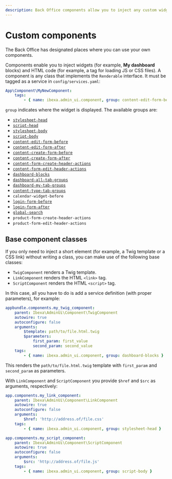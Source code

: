 ```yaml
---
description: Back Office components allow you to inject any custom widgets into selected places of the user interface.
---
```


# Custom components

The Back Office has designated places where you can use your own components.

Components enable you to inject widgets (for example, **My dashboard** blocks) and HTML code (for example, a tag for loading JS or CSS files).
A component is any class that implements the `Renderable` interface.
It must be tagged as a service in `config/services.yaml`:

``` yaml
App\Component\MyNewComponent:
    tags:
        - { name: ibexa.admin_ui.component, group: content-edit-form-before }
```

`group` indicates where the widget is displayed. The available groups are:

- [`stylesheet-head`](https://github.com/ibexa/admin-ui/blob/4.6/src/bundle/Resources/views/themes/admin/ui/layout.html.twig#L102)
- [`script-head`](https://github.com/ibexa/admin-ui/blob/4.6/src/bundle/Resources/views/themes/admin/ui/layout.html.twig#L103)
- [`stylesheet-body`](https://github.com/ibexa/admin-ui/blob/4.6/src/bundle/Resources/views/themes/admin/ui/layout.html.twig#L239)
- [`script-body`](https://github.com/ibexa/admin-ui/blob/4.6/src/bundle/Resources/views/themes/admin/ui/layout.html.twig#L240)
- [`content-edit-form-before`](https://github.com/ibexa/admin-ui/blob/4.6/src/bundle/Resources/views/themes/admin/user/edit.html.twig#L41)
- [`content-edit-form-after`](https://github.com/ibexa/admin-ui/blob/4.6/src/bundle/Resources/views/themes/admin/user/edit.html.twig#L51)
- [`content-create-form-before`](https://github.com/ibexa/admin-ui/blob/4.6/src/bundle/Resources/views/themes/admin/user/create.html.twig#L40)
- [`content-create-form-after`](https://github.com/ibexa/admin-ui/blob/4.6/src/bundle/Resources/views/themes/admin/user/create.html.twig#L48)
- [`content-form-create-header-actions`](https://github.com/ibexa/admin-ui/blob/4.6/src/bundle/Resources/views/themes/admin/content/create/create.html.twig#L29)
- [`content-form-edit-header-actions`](https://github.com/ibexa/admin-ui/blob/4.6/src/bundle/Resources/views/themes/admin/content/edit/edit.html.twig#L32)
- [`dashboard-blocks`](https://github.com/ibexa/admin-ui/blob/4.6/src/bundle/Resources/views/themes/admin/ui/dashboard/dashboard.html.twig#L33)
- [`dashboard-all-tab-groups`](https://github.com/ibexa/admin-ui/blob/4.6/src/bundle/Resources/views/themes/admin/ui/dashboard/block/all.html.twig#L9)
- [`dashboard-my-tab-groups`](https://github.com/ibexa/admin-ui/blob/4.6/src/bundle/Resources/views/themes/admin/ui/dashboard/block/me.html.twig#L9)
- [`content-type-tab-groups`](https://github.com/ibexa/admin-ui/blob/4.6/src/bundle/Resources/views/themes/admin/content_type/index.html.twig#L37)
- `calendar-widget-before`
- [`login-form-before`](https://github.com/ibexa/admin-ui/blob/4.6/src/bundle/Resources/views/themes/admin/account/login/index.html.twig#L7)
- [`login-form-after`](https://github.com/ibexa/admin-ui/blob/4.6/src/bundle/Resources/views/themes/admin/account/login/index.html.twig#L84)
- [`global-search`](https://github.com/ibexa/admin-ui/blob/4.6/src/bundle/Resources/views/themes/admin/ui/layout.html.twig#L137)
- `product-form-create-header-actions`
- `product-form-edit-header-actions`

## Base component classes

If you only need to inject a short element (for example, a Twig template or a CSS link) without writing a class,
you can make use of the following base classes:

- `TwigComponent` renders a Twig template.
- `LinkComponent` renders the HTML `<link>` tag.
- `ScriptComponent` renders the HTML `<script>` tag.

In this case, all you have to do is add a service definition (with proper parameters), for example:

``` yaml
appbundle.components.my_twig_component:
    parent: Ibexa\AdminUi\Component\TwigComponent
    autowire: true
    autoconfigure: false
    arguments:
        $template: path/to/file.html.twig
        $parameters:
            first_param: first_value
            second_param: second_value
    tags:
        - { name: ibexa.admin_ui.component, group: dashboard-blocks }
```

This renders the `path/to/file.html.twig` template with `first_param` and `second_param` as parameters.

With `LinkComponent` and `ScriptComponent` you provide `$href` and `$src` as arguments, respectively:

``` yaml
app.components.my_link_component:
    parent: Ibexa\AdminUi\Component\LinkComponent
    autowire: true
    autoconfigure: false
    arguments:
        $href: 'http://address.of/file.css'
    tags:
        - { name: ibexa.admin_ui.component, group: stylesheet-head }
```

``` yaml
app.components.my_script_component:
    parent: Ibexa\AdminUi\Component\ScriptComponent
    autowire: true
    autoconfigure: false
    arguments:
        $src: 'http://address.of/file.js'
    tags:
        - { name: ibexa.admin_ui.component, group: script-body }
```
